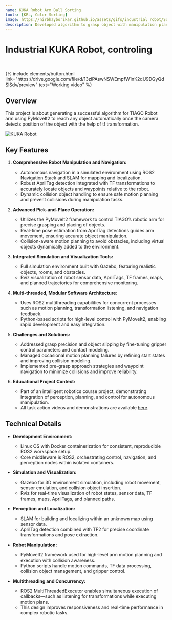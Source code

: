 ```yaml
---
name: KUKA Robot Arm Ball Sorting
tools: [KRL, Color Sorting]
image: https://nirbhayborikar.github.io/assets/gifs/industrial_robot/Sorting.gif
description: Developed algorithm to grasp object with manipulation planning in ROS 2 using PyMoveIt2. Performed SLAM, TF-based localization, and target identification in Gazebo/Rviz; containerized workspace via Docker.TIAGO Robot from PAL Robotics used for testing medical assistant feature.
---
```

# Industrial KUKA Robot, controling

<br>
<p class="text-center">
{% include elements/button.html link="https://drive.google.com/file/d/13ziPAswNSWEmpfW1nK2dU9DGyQdSlSdv/preview" text="Working video" %}
</p>

## Overview

This project is about generating a successful algorithm for TIAGO Robot arm using PyMoveIt2 to reach any object automatically once the camera detects position of the object with the help of tf transformation.

![KUKA Robot](https://nirbhayborikar.github.io/assets/images/kuka/kuka_robot.jpg)

## Key Features

1. **Comprehensive Robot Manipulation and Navigation:**
   - Autonomous navigation in a simulated environment using ROS2 Navigation Stack and SLAM for mapping and localization.
   - Robust AprilTag detection integrated with TF transformations to accurately locate objects and waypoints relative to the robot.
   - Dynamic collision object handling to ensure safe motion planning and prevent collisions during manipulation tasks.

2. **Advanced Pick-and-Place Operation:**
   - Utilizes the PyMoveIt2 framework to control TIAGO’s robotic arm for precise grasping and placing of objects.
   - Real-time pose estimation from AprilTag detections guides arm movement, ensuring accurate object manipulation.
   - Collision-aware motion planning to avoid obstacles, including virtual objects dynamically added to the environment.

3. **Integrated Simulation and Visualization Tools:**
   - Full simulation environment built with Gazebo, featuring realistic objects, rooms, and obstacles.
   - Rviz visualization of robot sensor data, AprilTags, TF frames, maps, and planned trajectories for comprehensive monitoring.

4. **Multi-threaded, Modular Software Architecture:**
   - Uses ROS2 multithreading capabilities for concurrent processes such as motion planning, transformation listening, and navigation feedback.
   - Python-based scripts for high-level control with PyMoveIt2, enabling rapid development and easy integration.

5. **Challenges and Solutions:**
   - Addressed grasp precision and object slipping by fine-tuning gripper control parameters and contact modeling.
   - Managed occasional motion planning failures by refining start states and improving collision modeling.
   - Implemented pre-grasp approach strategies and waypoint navigation to minimize collisions and improve reliability.

6. **Educational Project Context:**
   - Part of an intelligent robotics course project, demonstrating integration of perception, planning, and control for autonomous manipulation.
   - All task action videos and demonstrations are available [here](https://drive.google.com/drive/folders/1ePXDNSp5Fpw2DYeY8WG5IXis6DZvU1pJ/preview).

## Technical Details

- **Development Environment:**
  - Linux OS with Docker containerization for consistent, reproducible ROS2 workspace setup.
  - Core middleware is ROS2, orchestrating control, navigation, and perception nodes within isolated containers.

- **Simulation and Visualization:**
  - Gazebo for 3D environment simulation, including robot movement, sensor emulation, and collision object insertion.
  - Rviz for real-time visualization of robot states, sensor data, TF frames, maps, AprilTags, and planned paths.

- **Perception and Localization:**
  - SLAM for building and localizing within an unknown map using sensor data.
  - AprilTag detection combined with TF2 for precise coordinate transformations and pose extraction.

- **Robot Manipulation:**
  - PyMoveIt2 framework used for high-level arm motion planning and execution with collision awareness.
  - Python scripts handle motion commands, TF data processing, collision object management, and gripper control.

- **Multithreading and Concurrency:**
  - ROS2 MultiThreadedExecutor enables simultaneous execution of callbacks—such as listening for transformations while executing motion plans.
  - This design improves responsiveness and real-time performance in complex robotic tasks.


